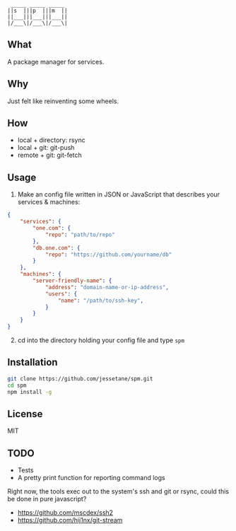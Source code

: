 ```
 _____ _____ _____
||s  |||p  |||m  ||
||___|||___|||___||
|/___\|/___\|/___\|

```

## What
A package manager for services.

## Why
Just felt like reinventing some wheels.

## How
* local + directory: rsync
* local + git: git-push
* remote + git: git-fetch

## Usage
1) Make an config file written in JSON or JavaScript that describes your services & machines:  
```json
{
	"services": {
		"one.com": {
			"repo": "path/to/repo"
		},
		"db.one.com": {
			"repo": "https://github.com/yourname/db"
		}
	},
	"machines": {
		"server-friendly-name": {
			"address": "domain-name-or-ip-address",
			"users": {
				"name": "/path/to/ssh-key",
			}
		}
	}
}
```

2) cd into the directory holding your config file and type `spm`

## Installation
```bash
git clone https://github.com/jessetane/spm.git
cd spm
npm install -g
```

## License
MIT

## TODO
* Tests
* A pretty print function for reporting command logs

Right now, the tools exec out to the system's ssh and git or rsync, could this be done in pure javascript?  
* https://github.com/mscdex/ssh2
* https://github.com/hij1nx/git-stream
